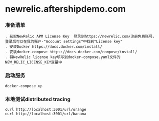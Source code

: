 # newrelic.aftershipdemo.com

### 准备清单
```
. 获取NewRelic APM License Key  登录到https://newrelic.com/注册免费账号，登录后可以在我的账户-"Account settings"中找到"License key"
. 安装Docker https://docs.docker.com/install/ 
. 安装docker-compose https://docs.docker.com/compose/install/
. 将NewRelic license key填写到docker-compose.yaml文件的NEW_RELIC_LICENSE_KEY变量中

```

### 启动服务
```
docker-compose up
```


### 本地测试distributed tracing
```
curl http://localhost:3001/url/orange
curl http://localhost:3001/url/banana
```

